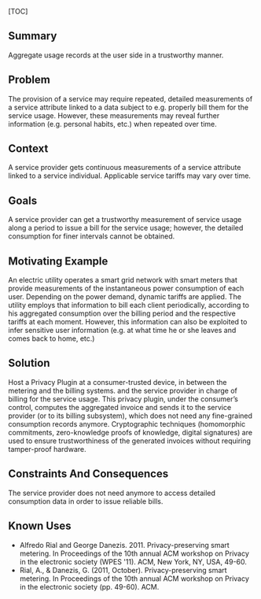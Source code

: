 [TOC]


## Summary

Aggregate usage records at the user side in a trustworthy manner.
## Problem

The provision of a service may require repeated, detailed measurements of a service attribute linked to a data subject to e.g. properly bill them for the service usage. However, these measurements may reveal further information (e.g. personal habits, etc.) when repeated over time.
## Context

A service provider gets continuous measurements of a service attribute linked to a service individual. Applicable service tariffs may vary over time.
## Goals

A service provider can get a trustworthy measurement of service usage along a period to issue a bill for the service usage; however, the detailed consumption for finer intervals cannot be obtained.
## Motivating Example

An electric utility operates a smart grid network with smart meters that provide measurements of the instantaneous power consumption of each user. Depending on the power demand, dynamic tariffs are applied. The utility employs that information to bill each client periodically, according to his aggregated consumption over the billing period and the respective tariffs at each moment. However, this information can also be exploited to infer sensitive user information (e.g. at what time he or she leaves and comes back to home, etc.)
## Solution

Host a Privacy Plugin at a consumer-trusted device, in between the metering and the billing systems. and the service provider in charge of billing for the service usage. This privacy plugin, under the consumer’s control, computes the aggregated invoice and sends it to the service provider (or to its billing subsystem), which does not need any fine-grained consumption records anymore. Cryptographic techniques (homomorphic commitments, zero-knowledge proofs of knowledge, digital signatures) are used to ensure trustworthiness of the generated invoices without requiring tamper-proof hardware.
## Constraints And Consequences

The service provider does not need anymore to access detailed consumption data in order to issue reliable bills.
## Known Uses

- Alfredo Rial and George Danezis. 2011. Privacy-preserving smart metering. In Proceedings of the 10th annual ACM workshop on Privacy in the electronic society (WPES '11). ACM, New York, NY, USA, 49-60.
- Rial, A., & Danezis, G. (2011, October). Privacy-preserving smart metering. In Proceedings of the 10th annual ACM workshop on Privacy in the electronic society (pp. 49-60). ACM.